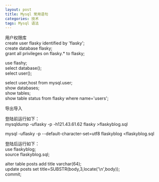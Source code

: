 ```yaml
---
layout: post
title: Mysql 常用语句
categories: 技术
tags: Mysql 语法
---
```


用户权限库  
create user flasky identified by 'flasky';  
create database flasky;  
grant all privileges on flasky.* to flasky;  

use flashy;  
select database();  
select user();  

select user,host from mysql.user;  
show databases;  
show tables;  
show table status from flasky where name='users';  

导出导入

登陆前运行如下：  
mysqldump -uflasky -p -h121.43.61.62 flasky >flaskyblog.sql

mysql -uflasky -p --default-character-set=utf8 flaskyblog <flaskyblog.sql

登陆后运行如下：  
use flaskyblog;  
source flaskyblog.sql;  

alter table posts add title varchar(64);  
update posts set title=SUBSTR(body,3,locate('\n',body));  
commit;